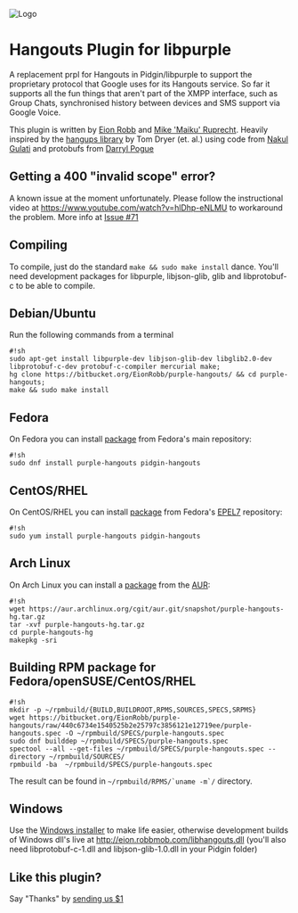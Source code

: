 ![Logo](https://bitbucket.org/EionRobb/purple-hangouts/avatar)
# Hangouts Plugin for libpurple #

A replacement prpl for Hangouts in Pidgin/libpurple to support the proprietary protocol that Google uses for its Hangouts service.  So far it supports all the fun things that aren't part of the XMPP interface, such as Group Chats, synchronised history between devices and SMS support via Google Voice.

This plugin is written by [Eion Robb](http://eion.robbmob.com/blog/) and [Mike 'Maiku' Ruprecht](https://bitbucket.org/CMaiku/).
Heavily inspired by the [hangups library](https://github.com/tdryer/hangups) by Tom Dryer (et. al.) using code from [Nakul Gulati](https://hg.pidgin.im/soc/2015/nakulgulati/main/) and protobufs from [Darryl Pogue](http://dpogue.ca/)

## Getting a 400 "invalid scope" error? ##
A known issue at the moment unfortunately.  Please follow the instructional video at https://www.youtube.com/watch?v=hlDhp-eNLMU to workaround the problem.  More info at [Issue #71](https://bitbucket.org/EionRobb/purple-hangouts/issues/71/cannot-authenticate-error-invalid_scope)

## Compiling ##
To compile, just do the standard `make && sudo make install` dance.  You'll need development packages for libpurple, libjson-glib, glib and libprotobuf-c to be able to compile.

## Debian/Ubuntu ##
Run the following commands from a terminal

```
#!sh
sudo apt-get install libpurple-dev libjson-glib-dev libglib2.0-dev libprotobuf-c-dev protobuf-c-compiler mercurial make;
hg clone https://bitbucket.org/EionRobb/purple-hangouts/ && cd purple-hangouts;
make && sudo make install
```

## Fedora ##
On Fedora you can install [package](https://apps.fedoraproject.org/packages/purple-hangouts) from Fedora's main repository:
```
#!sh
sudo dnf install purple-hangouts pidgin-hangouts
```

## CentOS/RHEL ##
On CentOS/RHEL you can install [package](https://apps.fedoraproject.org/packages/purple-hangouts) from Fedora's [EPEL7](http://fedoraproject.org/wiki/EPEL) repository:
```
#!sh
sudo yum install purple-hangouts pidgin-hangouts
```

## Arch Linux ##
On Arch Linux you can install a [package](https://aur.archlinux.org/packages/purple-hangouts-hg) from the [AUR](https://wiki.archlinux.org/index.php/Arch_User_Repository):
```
#!sh
wget https://aur.archlinux.org/cgit/aur.git/snapshot/purple-hangouts-hg.tar.gz
tar -xvf purple-hangouts-hg.tar.gz
cd purple-hangouts-hg
makepkg -sri
```

## Building RPM package for Fedora/openSUSE/CentOS/RHEL ##
```
#!sh
mkdir -p ~/rpmbuild/{BUILD,BUILDROOT,RPMS,SOURCES,SPECS,SRPMS}
wget https://bitbucket.org/EionRobb/purple-hangouts/raw/440c6734e1540525b2e25797c3856121e12719ee/purple-hangouts.spec -O ~/rpmbuild/SPECS/purple-hangouts.spec
sudo dnf builddep ~/rpmbuild/SPECS/purple-hangouts.spec
spectool --all --get-files ~/rpmbuild/SPECS/purple-hangouts.spec --directory ~/rpmbuild/SOURCES/
rpmbuild -ba  ~/rpmbuild/SPECS/purple-hangouts.spec
```
The result can be found in ``~/rpmbuild/RPMS/`uname -m`/`` directory.

## Windows ##
Use the [Windows installer](http://eion.robbmob.com/purple-hangouts.exe) to make life easier, otherwise development builds of Windows dll's live at http://eion.robbmob.com/libhangouts.dll (you'll also need libprotobuf-c-1.dll and libjson-glib-1.0.dll in your Pidgin folder)

## Like this plugin? ##
Say "Thanks" by [sending us $1](https://www.paypal.com/cgi-bin/webscr?cmd=_s-xclick&hosted_button_id=PZMBF2QVF69GA)